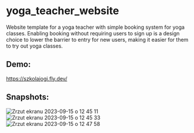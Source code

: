 # yoga_teacher_website
Website template for a yoga teacher with simple booking system for yoga classes. Enabling booking without requiring users to sign up is a design choice to lower the barrier to entry for new users, making it easier for them to try out yoga classes.




## Demo:
https://szkolajogi.fly.dev/

## Snapshots:
![Zrzut ekranu 2023-09-15 o 12 45 11](https://github.com/katarzynaheller/yoga_teacher_website/assets/110901739/7036e09d-54dd-4603-ae7c-49c3f6dce218)
![Zrzut ekranu 2023-09-15 o 12 45 33](https://github.com/katarzynaheller/yoga_teacher_website/assets/110901739/a7d65c5b-e364-437a-a9b3-7254c63c9722)
![Zrzut ekranu 2023-09-15 o 12 47 58](https://github.com/katarzynaheller/yoga_teacher_website/assets/110901739/93a24ba1-0743-4b58-8159-57beb91e68b0)
